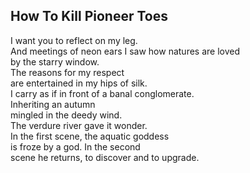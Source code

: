 How To Kill Pioneer Toes
------------------------
I want you to reflect on my leg.  
And meetings of neon ears I saw how natures are loved  
by the starry window.  
The reasons for my respect  
are entertained in my hips of silk.  
I carry as if in front of a banal conglomerate.  
Inheriting an autumn  
mingled in the deedy wind.  
The verdure river gave it wonder.  
In the first scene, the aquatic goddess  
is froze by a god. In the second  
scene he returns, to discover and to upgrade.  
